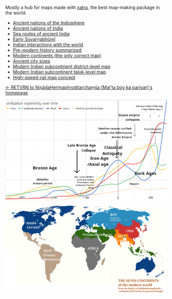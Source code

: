 Mostly a hub for maps made with [xatra](https://github.com/srajma/xatra), the best map-making package in the world.

- [Ancient nations of the Indosphere](nations_indosphere)
- [Ancient nations of India](nations_india)
- [Sea routes of ancient India](sea)
- [Early Suvarṇabhūmī](suvarnabhumi)
- [Indian interactions with the world](akhand)
- [Pre-modern history summarized](civsup.png)
- [Modern continents (the only correct map)](continents_modern.png)
- [Ancient city sizes](city_sizes.png)
- [Modern Indian subcontinent district-level map](admin_india_2)
- [Modern Indian subcontinent taluk-level map](admin_india_3)
- [High-speed-rail map concept](hsr)

[← RETVRN to NiṣādaHermaphroditarchaṃśa (Mal'ta boy ka parivar)'s homepage](https://srajma.github.io/)

![](civsup.png)

![](continents_modern.png)
